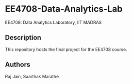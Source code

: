 # EE4708-Data-Analytics-Lab

EE4708: Data Analytics Laboratory, IIT MADRAS

## Description

This repository hosts the final project for the EE4708 course.

## Authors

Raj Jain, Saarthak Marathe
